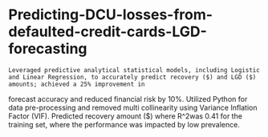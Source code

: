 # Predicting-DCU-losses-from-defaulted-credit-cards-LGD-forecasting
	Leveraged predictive analytical statistical models, including Logistic and Linear Regression, to accurately predict recovery ($) and LGD ($) amounts; achieved a 25% improvement in 
  forecast accuracy and reduced financial risk by 10%.
	Utilized Python for data pre-processing and removed multi collinearity using Variance Inflation Factor (VIF). 
	Predicted recovery amount ($) where R^2was 0.41 for the training set, where the performance was impacted by low prevalence. 
